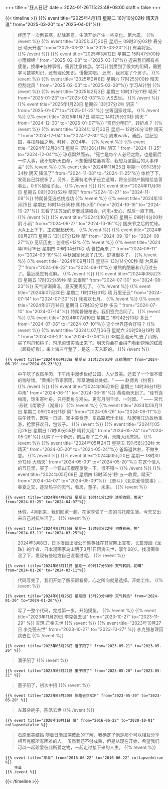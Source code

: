 +++
title = '狂人日记'
date = 2024-01-26T15:23:48+08:00
draft = false
+++


{{< timeline >}}
    {{% event title="2025年4月1日 星期二 16时10分02秒 晴天升温" from="2025-03-20" to="2025-04-01"%}}
>经历了一次倒春寒，祛除寒意。生活开始产生一些变化。第六周。
    {{% /event %}}
    {{% event title="2025年3月20日 星期三 09时31分02秒 春分日 晴天升温" from="2025-03-12" to="2025-03-20"%}}
>有喜将近。
    {{% /event %}}
    {{% event title="2025年3月12日 星期三 15时47分00秒 小雨绵绵 " from="2025-02-08" to="2025-03-12"%}}
>近来我们都有点疲惫，换季➕各种事情，需要注意休息。学习计划受到了很大的阻碍，需要学习数学知识，还有理论知识。慢慢来吧。
>还有，我哥定了个房子。
    {{% /event %}}
    {{% event title="2025年2月8日 星期六 17时25分00秒 晴天但刮北风 " from="2025-02-03" to="2025-02-08"%}}
>学习AI计划
    {{% /event %}}
    {{% event title="2025年2月3日 星期三 10时37分11秒 晴天 " from="2025-01-23" to="2025-02-03"%}}
>大S去世。
    {{% /event %}}
    {{% event title="2025年1月23日 星期四 13时37分2秒 阴天 " from="2025-01-07" to="2025-01-23"%}}
>坐等回家过年。
    {{% /event %}}
    {{% event title="2025年1月7日 星期二 14时25分20秒 阴天 " from="2024-12-30" to="2025-01-07"%}}
>“赏罚分明日”，转折点？
    {{% /event %}}
    {{% event title="2024年12月30日 星期一 12时26分10秒 晴天 " from="2024-12-04" to="2024-12-30"%}}
>周末walk，浦西，世纪公园，寻找静谧之地。拜拜，2024年。
    {{% /event %}}
    {{% event title="2024年12月04日 星期三 17时26分11秒 阴天 " from="2024-11-25" to="2024-12-04"%}}
>琼瑶飘然而去。“死亡是每个人必经之路，也是最后一件大事，我不想听天由命，不想慢慢枯萎凋零，我想为这最后的大事作主”
    {{% /event %}}
    {{% event title="2024年11月25日 星期一 09时38分34秒 阴天 降温了" from="2024-11-08" to="2024-11-25"%}}
>体检了下，发现自己胖很多了。另外，巴菲特老爷子设立遗嘱，将全部财产捐赠给慈善事业，0.5%留给子女。
    {{% /event %}}
    {{% event title="2024年11月08日 星期五 09时20分52秒 晴天" from="2024-10-27" to="2024-11-08"%}}
>特朗普竞选总统成功
    {{% /event %}}
    {{% event title="2024年10月25日 星期五 16时14分55秒 阴转小雨" from="2024-10-16" to="2024-10-27"%}}
>去看了汪苏泷的罗曼城演唱会，闪电+爱心，然后一直下雨。
    {{% /event %}}
    {{% event title="2024年10月16日 星期三 09时14分00秒 阴 小雨" from="2024-09-27" to="2024-10-16"%}}
>国庆节之后的忙碌。大A上上下下。工资起起伏伏。
    {{% /event %}}
    {{% event title="2024年09月27日 星期五 13时07分12秒 晴" from="2024-09-19" to="2024-09-27"%}}
>见证历史：创业板+12%
    {{% /event %}}
    {{% event title="2024年09月19日 星期四 09时04分11秒 晴 普拉桑来了" from="2024-09-11" to="2024-09-19"%}}
>中秋回家休息了几天。舒坦很多了。
    {{% /event %}}
    {{% event title="2024年09月11日 星期三 13时14分00秒 晴 台风来了" from="2024-08-23" to="2024-09-11"%}}
>难熬的酷暑和八月过去了。最近感觉有点麻。
    {{% /event %}}
    {{% event title="2024年08月23日 星期五 17时02分89秒 晴 云很厚" from="2024-07-30" to="2024-08-23"%}}
>天气渐渐降温，夏天要再见了。
    {{% /event %}}
    {{% event title="2024年07月30日 星期二 11时01分01秒 晴 万里无云" from="2024-07-14" to="2024-07-30"%}}
>我喜欢七月。
    {{% /event %}}
    {{% event title="2024年07月14日 星期日 07时33分12秒 多云 " from="2024-07-10" to="2024-07-14"%}}
>特朗普被枪击。我们签完合同了。
    {{% /event %}}
    {{% event title="2024年07月10日 星期三 16时42分10秒 多云 " from="2024-07-06" to="2024-07-10"%}}
>这个世界还会好吗？
    {{% /event %}}
    {{% event title="2024年07月06日 星期六 20时59分19秒 晴 " from="2024-06-23" to="2024-07-06"%}}
>38度高温天气,去了山姆，买了鸡爪和桃子，鸡爪菜谱实验出来了。明天你会在金拱门看到傍晚的红霞（超级好看）。来上海三年整了，是这一天入职的。
    {{% /event %}}

    {{% event title="2024年06月23日 星期日 21时32分01秒 连续阴雨" from="2024-06-19" to="2024-06-23"%}}
>中午吃了孜然羊肉，下午雨中漫步世纪公园，人少景美。还去了一个很不错的咖啡馆。"黄梅时节家家雨，青草池塘处处蛙。" —— 赵师秀《约客》
    {{% /event %}}
    {{% event title="2024年06月19日 星期三 14时36分11秒 中雨" from="2024-06-11" to="2024-06-19"%}}
>黄梅雨天到了。"佳节连梅雨，馀生寄叶舟。只将菱角与鸡头。更有月明千顷、一时留。" —— 宋代·苏轼《南歌子（湖景）》
    {{% /event %}}
    {{% event title="2024年06月11日 星期二 09时04分11秒 阴" from="2024-05-26" to="2024-06-11"%}}
>端午佳节，医院一日游，家中美食游，东昌路肥汁米线，陆家嘴江边故地重游，抢票狂欢日，包饺子。
    {{% /event %}}
    {{% event title="2024年05月26日 星期日 17时00分55秒 晴转大雨" from="2024-05-24" to="2024-05-26"%}}
>认购了一个新房，前后看了三个月，天降大雨庆祝。
    {{% /event %}}
    {{% event title="2024年05月24日 星期五 19时58分32秒 大晴天" from="2024-05-20" to="2024-05-24"%}}
>爸妈退休啦，不做生意。
    {{% /event %}}
    {{% event title="2024年05月20日 星期一 18时30分12秒 大晴天" from="2024-05-09" to="2024-05-20"%}}
>在这个情人的节日里，买了一个猫山王榴莲享受一下，很不错～
    {{% /event %}}
    {{% event title="2024年05月09日 星期四 13时55分1秒 五一收假，晴天" from="2024-04-07" to="2024-05-09"%}}
>《奋斗》《北京爱情故事》... 春夏之交，逐渐热乎的天气，看房，董子，未来。
    {{% /event %}}

    {{% event title="2024年04月07日 星期日 10时41分12秒 清明收假，雨天" from="2024-03-25" to="2024-04-07"%}}
>休假。4月到来，我们回家一趟，在家享受了一周的乌托邦生活。今天又出来自己对抗生活了。
    {{% /event %}}

    {{% event title="2024年03月25日 星期一 15时03分22秒 初春到来，热" from="2024-03-11" to="2024-03-25"%}}
>2024年3月8日，日本漫画出版公司集英社在其官网上宣布，长篇漫画《龙珠》的作者、日本漫画家鸟山明于3月1日因病去世，享年68岁。找漫画重温了下，发现有些地方自己没看过呢。
    {{% /event %}}
    
    {{% event title="2024年03月11日 星期一 09时17分33秒 天气转阴，初晴" from="2024-01-26" to="2024-03-11"%}}
>代码写完了，我们开始了解买房看房。心之所向就是选择。开始工作。
    {{% /event %}}

    {{% event title="2024年01月26日 星期四 15时23分48秒 天气转热" from="2024-01-26" to="2024-01-26"%}}
>写了一整个代码，完成第一步。开始摸鱼。
    {{% /event %}}
    {{% event title="2023年11月29日 李克强去世" from="2023-10-27" to="2023-11-29" %}}
>查理.芒格去世
    {{% /event %}}
    {{% event title="2023年10月27日 李克强去世" from="2023-10-27" to="2023-10-27" %}}
>李克强总理因病去世
    {{% /event %}}

    {{% event title="2023年05月26日 潘子阳了" from="2023-05-21" to="2023-05-26" %}}
>潘子阳了
    {{% /event %}}

    {{% event title="2023年05月21日 董子阳了" from="2023-05-20" to="2023-05-21" %}}
>董子阳了，初次中招
    {{% /event %}}

    {{% event title="2023年05月20日 陈皓去世RIP" from="2023-05-20" to="2023-05-20" %}}
>左耳朵耗子，陈皓去世
    {{% /event %}}

    {{% event title="2020年10月1日 晴" from="2016-06-22" to="2020-10-01" collapsed=false %}}
>石原里美结婚
随着日渐加深彼此的了解，我确定了他是那个可以相互分享相互克服所有困难的人。
虽然我还不够成熟，但是从现在开始，希望我们可以一起珍爱彼此所爱之物，一起走过接下来的人生。
    {{% /event %}}

    {{% event title="毕业" from="2016-06-22" to="2016-06-22" collapsed=true %}}
        毕业
    {{% /event %}}

{{< /timeline >}}